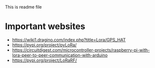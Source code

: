 This is readme file

# Important websites
- https://wiki1.dragino.com/index.php?title=Lora/GPS_HAT
- https://pypi.org/project/pyLoRa/
- https://circuitdigest.com/microcontroller-projects/raspberry-pi-with-lora-peer-to-peer-communication-with-arduino
- https://pypi.org/project/LoRaRF/
